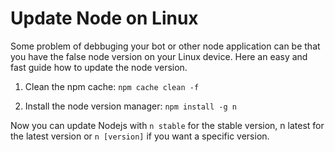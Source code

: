 # Update Node on Linux

Some problem of debbuging your bot or other node application can be that you have the false node version on your Linux device. Here an easy and fast guide how to update the node version.

1. Clean the npm cache: `npm cache clean -f`

2. Install the node version manager: `npm install -g n`

Now you can update Nodejs with `n stable` for the stable version, n latest
for the latest version or `n [version]` if you want a specific version.